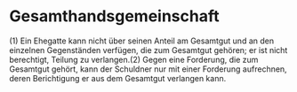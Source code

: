 # Gesamthandsgemeinschaft

(1) Ein Ehegatte kann nicht über seinen Anteil am Gesamtgut und an den einzelnen Gegenständen verfügen, die zum Gesamtgut gehören; er ist nicht berechtigt, Teilung zu verlangen.(2) Gegen eine Forderung, die zum Gesamtgut gehört, kann der Schuldner nur mit einer Forderung aufrechnen, deren Berichtigung er aus dem Gesamtgut verlangen kann. 

